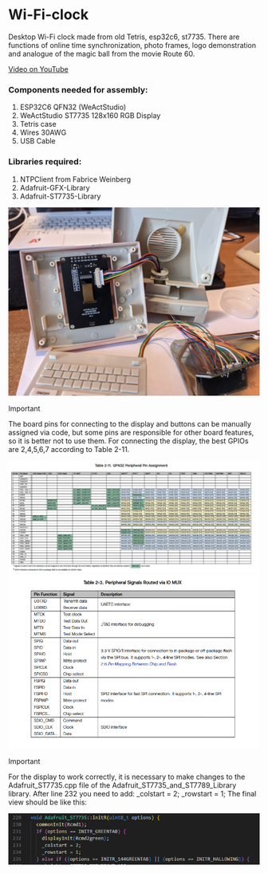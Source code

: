 # Wi-Fi-clock
Desktop Wi-Fi clock made from old Tetris, esp32c6, st7735. There are functions of online time synchronization, photo frames, logo demonstration and analogue of the magic ball from the movie Route 60.

[Video on YouTube](https://www.youtube.com/shorts/ss9aqswdIiM)

### Components needed for assembly:
1. ESP32C6 QFN32 (WeActStudio)
2. WeActStudio ST7735 128x160 RGB Display
3. Tetris case
4. Wires 30AWG
5. USB Cable

### Libraries required:
1. NTPClient from Fabrice Weinberg
2. Adafruit-GFX-Library
3. Adafruit-ST7735-Library

![Clock](/images/coputer1.jpg)

> [!IMPORTANT]
> The board pins for connecting to the display and buttons can be manually assigned via code, but some pins are responsible for other board features, so it is better not to use them. For connecting the display, the best GPIOs are 2,4,5,6,7 according to Table 2-11.

![Table 2-11](/images/table.png)
![IO MUX](/images/spi.png)

> [!IMPORTANT]
> For the display to work correctly, it is necessary to make changes to the Adafruit_ST7735.cpp file of the Adafruit_ST7735_and_ST7789_Library library. After line 232 you need to add: 
_colstart = 2;
_rowstart = 1;
> The final view should be like this:

![Adafruit_ST7735.cpp](/images/Adafruit_ST7735cpp.png)

